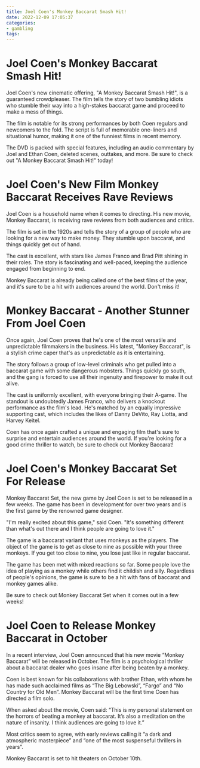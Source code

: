 ```yaml
---
title: Joel Coen's Monkey Baccarat Smash Hit!
date: 2022-12-09 17:05:37
categories:
- gambling
tags:
---
```



#  Joel Coen's Monkey Baccarat Smash Hit!

Joel Coen's new cinematic offering, "A Monkey Baccarat Smash Hit!", is a guaranteed crowdpleaser. The film tells the story of two bumbling idiots who stumble their way into a high-stakes baccarat game and proceed to make a mess of things.

The film is notable for its strong performances by both Coen regulars and newcomers to the fold. The script is full of memorable one-liners and situational humor, making it one of the funniest films in recent memory.

The DVD is packed with special features, including an audio commentary by Joel and Ethan Coen, deleted scenes, outtakes, and more. Be sure to check out "A Monkey Baccarat Smash Hit!" today!

#  Joel Coen's New Film Monkey Baccarat Receives Rave Reviews

Joel Coen is a household name when it comes to directing. His new movie, Monkey Baccarat, is receiving rave reviews from both audiences and critics.

The film is set in the 1920s and tells the story of a group of people who are looking for a new way to make money. They stumble upon baccarat, and things quickly get out of hand.

The cast is excellent, with stars like James Franco and Brad Pitt shining in their roles. The story is fascinating and well-paced, keeping the audience engaged from beginning to end.

Monkey Baccarat is already being called one of the best films of the year, and it's sure to be a hit with audiences around the world. Don't miss it!

#  Monkey Baccarat - Another Stunner From Joel Coen

Once again, Joel Coen proves that he's one of the most versatile and unpredictable filmmakers in the business. His latest, "Monkey Baccarat", is a stylish crime caper that's as unpredictable as it is entertaining.

The story follows a group of low-level criminals who get pulled into a baccarat game with some dangerous mobsters. Things quickly go south, and the gang is forced to use all their ingenuity and firepower to make it out alive.

The cast is uniformly excellent, with everyone bringing their A-game. The standout is undoubtedly James Franco, who delivers a knockout performance as the film's lead. He's matched by an equally impressive supporting cast, which includes the likes of Danny DeVito, Ray Liotta, and Harvey Keitel.

Coen has once again crafted a unique and engaging film that's sure to surprise and entertain audiences around the world. If you're looking for a good crime thriller to watch, be sure to check out Monkey Baccarat!

#  Joel Coen's Monkey Baccarat Set For Release

Monkey Baccarat Set, the new game by Joel Coen is set to be released in a few weeks. The game has been in development for over two years and is the first game by the renowned game designer.

"I'm really excited about this game," said Coen. "It's something different than what's out there and I think people are going to love it."

The game is a baccarat variant that uses monkeys as the players. The object of the game is to get as close to nine as possible with your three monkeys. If you get too close to nine, you lose just like in regular baccarat.

The game has been met with mixed reactions so far. Some people love the idea of playing as a monkey while others find it childish and silly. Regardless of people's opinions, the game is sure to be a hit with fans of baccarat and monkey games alike.

Be sure to check out Monkey Baccarat Set when it comes out in a few weeks!

#  Joel Coen to Release Monkey Baccarat in October

In a recent interview, Joel Coen announced that his new movie “Monkey Baccarat” will be released in October. The film is a psychological thriller about a baccarat dealer who goes insane after being beaten by a monkey.

Coen is best known for his collaborations with brother Ethan, with whom he has made such acclaimed films as “The Big Lebowski”, “Fargo” and “No Country for Old Men”. Monkey Baccarat will be the first time Coen has directed a film solo.

When asked about the movie, Coen said: “This is my personal statement on the horrors of beating a monkey at baccarat. It’s also a meditation on the nature of insanity. I think audiences are going to love it.”

Most critics seem to agree, with early reviews calling it “a dark and atmospheric masterpiece” and “one of the most suspenseful thrillers in years”.

Monkey Baccarat is set to hit theaters on October 10th.